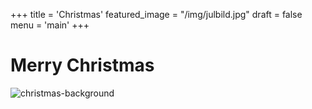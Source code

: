 +++
title = 'Christmas'
featured_image = "/img/julbild.jpg"
draft = false
menu = 'main'
+++
# Merry Christmas

![christmas-background](/img/christmas-background.jpg)